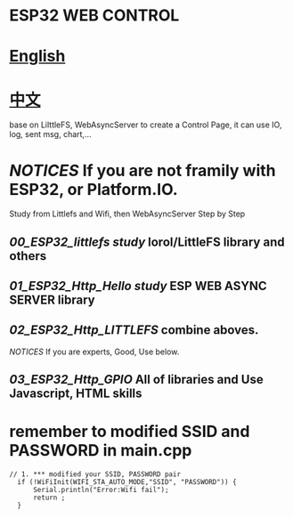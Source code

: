 # ESP32 WEB CONTROL
# [English](03_ESP32_Http_GPIO/README.MD)
# [中文](03_ESP32_Http_GPIO/讀我.md)

base on LilttleFS, WebAsyncServer to create a Control Page, 
it can use IO, log, sent msg, chart,...

# *NOTICES* If you are not framily with ESP32, or Platform.IO. 
Study from Littlefs and Wifi, then  WebAsyncServer Step by Step

## *00_ESP32_littlefs study*     lorol/LittleFS library and others 

## *01_ESP32_Http_Hello study*   ESP WEB ASYNC SERVER library

## *02_ESP32_Http_LITTLEFS*      combine aboves.


*NOTICES* If you are experts, Good, Use below.

## *03_ESP32_Http_GPIO*          All of libraries and Use Javascript, HTML skills


# remember to modified SSID and PASSWORD in main.cpp
```
// 1. *** modified your SSID, PASSWORD pair 
  if (!WiFiInit(WIFI_STA_AUTO_MODE,"SSID", "PASSWORD")) {
      Serial.println("Error:Wifi fail");
      return ;
  } 
```